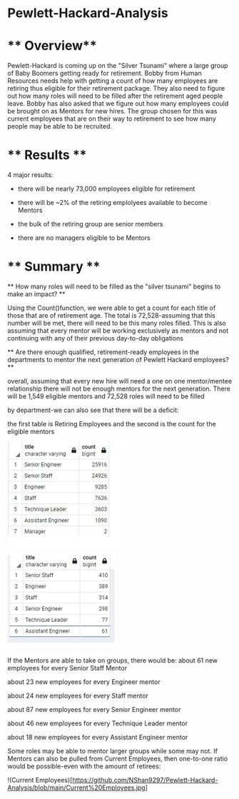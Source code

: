 # Pewlett-Hackard-Analysis

# ** Overview** #

Pewlett-Hackard is coming up on the "Silver Tsunami" where a large group of Baby Boomers getting ready for retirement. Bobby from Human Resources needs help with getting a count of how many employees are retiring thus eligible for their retirement package. They also need to figure out how many roles will need to be filled after the retirement aged people leave. Bobby has also asked that we figure out how many employees could be brought on as Mentors for new hires. The group chosen for this was current employees that are on their way to retirement to see how many people may be able to be recruited.

# ** Results ** #
4 major results:

- there will be nearly 73,000 employees eligible for retirement 

- there will be ~2% of the retiring emplolyees available to become Mentors 

- the bulk of the retiring group are senior members

- there are no managers eligible to be Mentors 



# ** Summary ** #

** How many roles will need to be filled as the "silver tsunami" begins to make an impact? **

Using the Count()function, we were able to get a count for each title of those that are of retirement age. The total is 72,528-assuming that this number will be met, there will need to be this many roles filled. This is also assuming that every mentor will be working exclusively as mentors and not continuing with any of their previous day-to-day obligations



** Are there enough qualified, retirement-ready employees in the departments to mentor the next generation of Pewlett Hackard employees? **

overall, assuming that every new hire will need a one on one mentor/mentee relationship there will not be enough mentors for the next generation. 
There will be 1,549 eligible mentors and 72,528 roles will need to be filled 

by department-we can also see that there will be a deficit:

the first table is Retiring Employees and the second is the count for the eligible mentors

![Retiring Employees Snip](https://github.com/NShan9297/Pewlett-Hackard-Analysis/blob/main/Retiring%20Employees%20Snip.jpg)

![Eligible Mentors Snip](https://github.com/NShan9297/Pewlett-Hackard-Analysis/blob/main/Eligible%20Mentors%20Snip.jpg) 



If the Mentors are able to take on groups, there would be: 
about 61 new employees for every Senior Staff Mentor

about 23 new employees for every Engineer mentor

about 24 new employees for every Staff mentor

about 87 new employees for every Senior Engineer mentor 

about 46 new employees for every Technique Leader mentor

about 18 new employees for every Assistant Engineer mentor


Some roles may be able to mentor larger groups while some may not. If Mentors can also be pulled from Current Employees, then one-to-one ratio would be possible-even with the amount of retirees:

!(Current Employees)[https://github.com/NShan9297/Pewlett-Hackard-Analysis/blob/main/Current%20Employees.jpg]